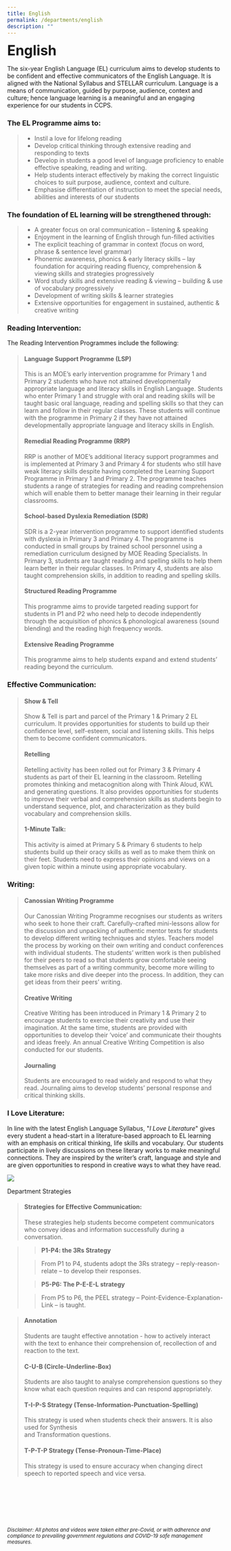 ```yaml
---
title: English
permalink: /departments/english
description: ""
---
```

**<font size=6>English</font>**

The six-year English Language (EL) curriculum aims to develop students to be confident and effective communicators of the English Language. It is aligned with the National Syllabus and STELLAR curriculum. Language is a means of communication, guided by purpose, audience, context and culture; hence language learning is a meaningful and an engaging experience for our students in CCPS.  
  

### The EL Programme aims to:

  

> *   Instil a love for lifelong reading
> *   Develop critical thinking through extensive reading and responding to texts
> *   Develop in students a good level of language proficiency to enable effective speaking, reading and writing.
> *   Help students interact effectively by making the correct linguistic choices to suit purpose, audience, context and culture.
> *   Emphasise differentiation of instruction to meet the special needs, abilities and interests of our students

  

### The foundation of EL learning will be strengthened through:

  

> *   A greater focus on oral communication – listening & speaking
> *   Enjoyment in the learning of English through fun-filled activities
> *   The explicit teaching of grammar in context (focus on word, phrase & sentence level grammar)
> *   Phonemic awareness, phonics & early literacy skills – lay foundation for acquiring reading fluency, comprehension & viewing skills and strategies progressively
> *   Word study skills and extensive reading & viewing – building & use of vocabulary progressively
> *   Development of writing skills & learner strategies
> *   Extensive opportunities for engagement in sustained, authentic & creative writing

  

### Reading Intervention:

The Reading Intervention Programmes include the following:  

>   
> 
> #### Language Support Programme (LSP)
> 
> This is an MOE’s early intervention programme for Primary 1 and Primary 2 students who have not attained developmentally appropriate language and literacy skills in English Language. Students who enter Primary 1 and struggle with oral and reading skills will be taught basic oral language, reading and spelling skills so that they can learn and follow in their regular classes. These students will continue with the programme in Primary 2 if they have not attained developmentally appropriate language and literacy skills in English.  
>   
> 
> #### Remedial Reading Programme (RRP)
> 
> RRP is another of MOE’s additional literacy support programmes and is implemented at Primary 3 and Primary 4 for students who still have weak literacy skills despite having completed the Learning Support Programme in Primary 1 and Primary 2. The programme teaches students a range of strategies for reading and reading comprehension which will enable them to better manage their learning in their regular classrooms.  
>   
> 
> #### School-based Dyslexia Remediation (SDR)
> 
> SDR is a 2-year intervention programme to support identified students with dyslexia in Primary 3 and Primary 4. The programme is conducted in small groups by trained school personnel using a remediation curriculum designed by MOE Reading Specialists. In Primary 3, students are taught reading and spelling skills to help them learn better in their regular classes. In Primary 4, students are also taught comprehension skills, in addition to reading and spelling skills.  
>   
> 
> #### Structured Reading Programme
> 
> This programme aims to provide targeted reading support for students in P1 and P2 who need help to decode independently through the acquisition of phonics & phonological awareness (sound blending) and the reading high frequency words.  
>   
> 
> #### Extensive Reading Programme
> 
> This programme aims to help students expand and extend students’ reading beyond the curriculum.  
>   

### Effective Communication:

>   
> 
> #### Show & Tell
> 
> Show & Tell is part and parcel of the Primary 1 & Primary 2 EL curriculum. It provides opportunities for students to build up their confidence level, self-esteem, social and listening skills. This helps them to become confident communicators.  
>   
> 
> #### Retelling
> 
> Retelling activity has been rolled out for Primary 3 & Primary 4 students as part of their EL learning in the classroom. Retelling promotes thinking and metacognition along with Think Aloud, KWL and generating questions. It also provides opportunities for students to improve their verbal and comprehension skills as students begin to understand sequence, plot, and characterization as they build vocabulary and comprehension skills.  
>   
> 
> #### 1-Minute Talk:
> 
> This activity is aimed at Primary 5 & Primary 6 students to help students build up their oracy skills as well as to make them think on their feet. Students need to express their opinions and views on a given topic within a minute using appropriate vocabulary.  
>   

### Writing:

>   
> 
> #### Canossian Writing Programme
> 
> Our Canossian Writing Programme recognises our students as writers who seek to hone their craft. Carefully-crafted mini-lessons allow for the discussion and unpacking of authentic mentor texts for students to develop different writing techniques and styles. Teachers model the process by working on their own writing and conduct conferences with individual students. The students’ written work is then published for their peers to read so that students grow comfortable seeing themselves as part of a writing community, become more willing to take more risks and dive deeper into the process. In addition, they can get ideas from their peers’ writing.  
>   
> 
> #### Creative Writing
> 
> Creative Writing has been introduced in Primary 1 & Primary 2 to encourage students to exercise their creativity and use their imagination. At the same time, students are provided with opportunities to develop their ‘voice’ and communicate their thoughts and ideas freely. An annual Creative Writing Competition is also conducted for our students.  
>   
> 
> #### Journaling
> 
> Students are encouraged to read widely and respond to what they read. Journaling aims to develop students’ personal response and critical thinking skills.  
>   

### I Love Literature:

>   

In line with the latest English Language Syllabus, "_I Love Literature_" gives every student a head-start in a literature-based approach to EL learning with an emphasis on critical thinking, life skills and vocabulary. Our students participate in lively discussions on these literary works to make meaningful connections. They are inspired by the writer’s craft, language and style and are given opportunities to respond in creative ways to what they have read.


![](/images/Departments/English%201.jpg)


Department Strategies  

>   
> 
> #### Strategies for Effective Communication:
> 
> These strategies help students become competent communicators who convey ideas and information successfully during a conversation.  
>   

> > **P1-P4: the 3Rs Strategy**
> 
> > From P1 to P4, students adopt the 3Rs strategy – reply-reason-relate – to develop their responses.
> 
> >   
> 
> > **P5-P6: The P-E-E-L strategy**
> 
> > From P5 to P6, the PEEL strategy – Point-Evidence-Explanation-Link – is taught.

>   
> 
> #### Annotation
> 
> Students are taught effective annotation - how to actively interact with the text to enhance their comprehension of, recollection of and reaction to the text.  
>   
> 
> #### C-U-B (Circle-Underline-Box)
> 
> Students are also taught to analyse comprehension questions so they know what each question requires and can respond appropriately.  
>   
> 
> #### T-I-P-S Strategy (Tense-Information-Punctuation-Spelling)
> 
> This strategy is used when students check their answers. It is also used for Synthesis  
> and Transformation questions.  
>   
> 
> #### T-P-T-P Strategy (Tense-Pronoun-Time-Place)
> 
> This strategy is used to ensure accuracy when changing direct speech to reported speech and vice versa.


<br><br><br><br><br><br>
<sup>_Disclaimer: All photos and videos were taken either pre-Covid, or with adherence and compliance to prevailing government regulations and COVID-19 safe management measures._</sup>
